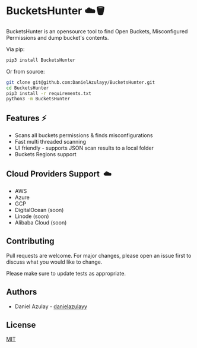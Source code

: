 # BucketsHunter ☁️🪣

BucketsHunter is an opensource tool to find Open Buckets, Misconfigured Permissions and dump bucket's contents.


Via pip:
```bash
pip3 install BucketsHunter
```
Or from source:
```bash
git clone git@github.com:DanielAzulayy/BucketsHunter.git
cd BucketsHunter
pip3 install -r requirements.txt
python3 -m BucketsHunter
```

## Features ⚡️
 - Scans all buckets permissions & finds misconfigurations
 - Fast multi threaded scanning
 - UI friendly - supports JSON scan results to a local folder
 - Buckets Regions support
 

## Cloud Providers Support ️️ ☁️
- AWS 
- Azure
- GCP
- DigitalOcean (soon)
- Linode (soon)
- Alibaba Cloud (soon)


## Contributing
Pull requests are welcome. For major changes, please open an issue first to discuss what you would like to change.

Please make sure to update tests as appropriate.

## Authors
- Daniel Azulay - [danielazulayy](https://github.com/danielazulayy)

## License
[MIT](https://choosealicense.com/licenses/mit/)
